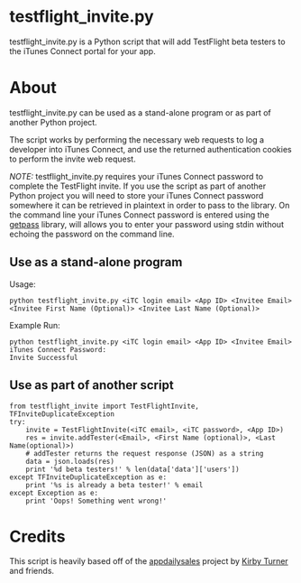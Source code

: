 # testflight\_invite.py

testflight\_invite.py is a Python script that will add TestFlight beta testers to the iTunes Connect portal for your app.

# About

testflight\_invite.py can be used as a stand-alone program or as part of another Python project.

The script works by performing the necessary web requests to log a developer into iTunes Connect, and use the returned authentication cookies to perform the invite web request.

*NOTE:* testflight\_invite.py requires your iTunes Connect password to complete the TestFlight invite. If you use the script as part of another Python project you will need to store your iTunes Connect password somewhere it can be retrieved in plaintext in order to pass to the library. On the command line your iTunes Connect password is entered using the [getpass](https://docs.python.org/2/library/getpass.html) library, will allows you to enter your password using stdin without echoing the password on the command line.

## Use as a stand-alone program

Usage:
```
python testflight_invite.py <iTC login email> <App ID> <Invitee Email> <Invitee First Name (Optional)> <Invitee Last Name (Optional)>
```

Example Run:

    python testflight_invite.py <iTC login email> <App ID> <Invitee Email>
    iTunes Connect Password: 
    Invite Successful

## Use as part of another script

    from testflight_invite import TestFlightInvite, TFInviteDuplicateException
    try:
        invite = TestFlightInvite(<iTC email>, <iTC password>, <App ID>)
        res = invite.addTester(<Email>, <First Name (optional)>, <Last Name(optional)>)
        # addTester returns the request response (JSON) as a string
        data = json.loads(res)
        print '%d beta testers!' % len(data['data']['users'])
    except TFInviteDuplicateException as e:
        print '%s is already a beta tester!' % email
    except Exception as e:
        print 'Oops! Something went wrong!'

# Credits

This script is heavily based off of the [appdailysales](https://github.com/kirbyt/appdailysales) project by [Kirby Turner](https://github.com/kirbyt) and friends.

